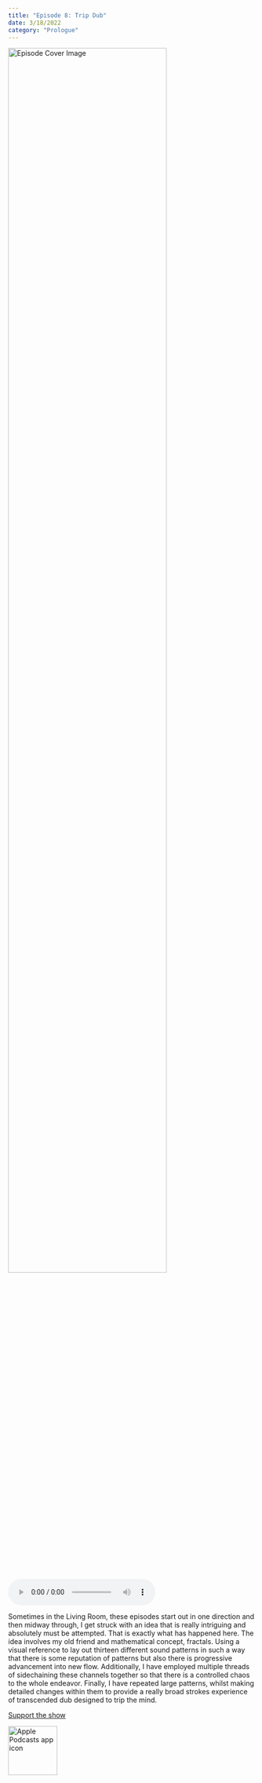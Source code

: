 ```yaml
---
title: "Episode 8: Trip Dub"
date: 3/18/2022
category: "Prologue"
---
```

<img src="https://artwork.captivate.fm/85d59471-31f6-41b8-9e2f-ac0e7d72b9fd/60854458c4d1acdf4e1c2f79c4137142d85d78e379bdafbd69bd34c85f5819ad.jpg" alt="Episode Cover Image" width=80%/>
<audio controls>
  <source src="https://podcasts.captivate.fm/media/8c09d2cf-3871-40ef-a4a3-2e28307403da/10271093-episode-8-trip-dub.mp3" type="audio/mpeg">
  Your browser does not support the audio element.
</audio>

<p>Sometimes in the Living Room, these episodes start out in one direction and then midway through, I get struck with an idea that is really intriguing and absolutely must be attempted. That is exactly what has happened here. The idea involves my old friend and mathematical concept, fractals. Using a visual reference to lay out thirteen different sound patterns in such a way that there is some reputation of patterns but also there is progressive advancement into new flow. Additionally, I have employed multiple threads of sidechaining these channels together so that there is a controlled chaos to the whole endeavor. Finally, I have repeated large patterns, whilst making detailed changes within them to provide a really broad strokes experience of transcended dub designed to trip the mind.</p><a rel="payment" href="https://www.paypal.com/donate/?hosted_button_id=WX3GRUK5BHJLS">Support the show</a>

<a href="https://podcasts.apple.com/us/podcast/living-room-music/id1608791560?tscg=30200&itsct=podcast_box_appicon&ls=1&mttnsubad=1608791560" style="display: inline-block;"><img src="https://toolbox.marketingtools.apple.com/api/v2/badges/app-icon-podcasts/standard/en-us" alt="Apple Podcasts app icon" style="width: 100px; height: 100px; vertical-align: middle; object-fit: contain;" /></a>
    